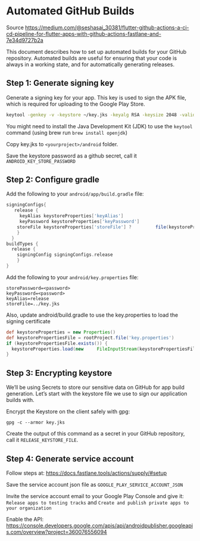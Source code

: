 # Automated GitHub Builds

Source https://medium.com/@seshasai_30381/flutter-github-actions-a-ci-cd-pipeline-for-flutter-apps-with-github-actions-fastlane-and-7e34d9727b2a

This document describes how to set up automated builds for your GitHub repository. Automated builds are useful for ensuring that your code is always in a working state, and for automatically generating releases.

## Step 1: Generate signing key
Generate a signing key for your app. This key is used to sign the APK file, which is required for uploading to the Google Play Store.

```bash
keytool -genkey -v -keystore ~/key.jks -keyalg RSA -keysize 2048 -validity 10000 -alias release
```

You might need to install the Java Development Kit (JDK) to use the `keytool` command (using brew run `brew install openjdk`)

Copy key.jks to `<yourproject>/android` folder.

Save the keystore password as a github secret, call it `ANDROID_KEY_STORE_PASSWORD`

## Step 2: Configure gradle
Add the following to your `android/app/build.gradle` file:

```gradle
signingConfigs{
   release {
     keyAlias keystoreProperties['keyAlias']
     keyPassword keystoreProperties['keyPassword']
    storeFile keystoreProperties['storeFile'] ?         file(keystoreProperties['storeFile']) : nullstorePassword keystoreProperties['storePassword']
    }
  }
buildTypes {
  release {
    signingConfig signingConfigs.release
    }
}
```

Add the following to your `android/key.properties` file:

```properties
storePassword=<password>
keyPassword=<password>
keyAlias=release
storeFile=../key.jks
```

Also, update android/build.gradle to use the key.properties to load the signing certificate

```gradle
def keystoreProperties = new Properties()
def keystorePropertiesFile = rootProject.file('key.properties')
if (keystorePropertiesFile.exists()) {
  keystoreProperties.load(new     FileInputStream(keystorePropertiesFile))
}
```

## Step 3: Encrypting keystore
We’ll be using Secrets to store our sensitive data on GitHub for app build generation. Let’s start with the keystore file we use to sign our application builds with.

Encrypt the Keystore on the client safely with gpg:
```
gpg -c --armor key.jks
```

Create the output of this command as a secret in your GitHub repository, call it `RELEASE_KEYSTORE_FILE`.

## Step 4: Generate service account
Follow steps at: https://docs.fastlane.tools/actions/supply/#setup

Save the service account json file as `GOOGLE_PLAY_SERVICE_ACCOUNT_JSON`

Invite the service account email to your Google Play Console and give it: `Release apps to testing tracks` and `Create and publish private apps to your organization`

Enable the API: https://console.developers.google.com/apis/api/androidpublisher.googleapis.com/overview?project=360076556094